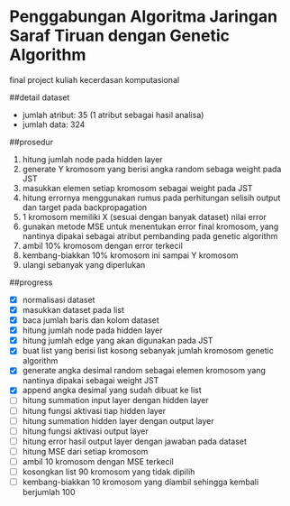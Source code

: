 # Penggabungan Algoritma Jaringan Saraf Tiruan dengan Genetic Algorithm
final project kuliah kecerdasan komputasional

##detail dataset
- jumlah atribut: 35 (1 atribut sebagai hasil analisa)
- jumlah data: 324

##prosedur
1. hitung jumlah node pada hidden layer
2. generate Y kromosom yang berisi angka random sebaga weight pada JST
3. masukkan elemen setiap kromosom sebagai weight pada JST
4. hitung errornya menggunakan rumus pada perhitungan selisih output dan target pada backpropagation
5. 1 kromosom memiliki X (sesuai dengan banyak dataset) nilai error
5. gunakan metode MSE untuk menentukan error final kromosom, yang nantinya dipakai sebagai atribut pembanding pada genetic algorithm
6. ambil 10% kromosom dengan error terkecil
7. kembang-biakkan 10% kromosom ini sampai Y kromosom
8. ulangi sebanyak yang diperlukan

##progress
- [x] normalisasi dataset
- [x] masukkan dataset pada list
- [x] baca jumlah baris dan kolom dataset
- [x] hitung jumlah node pada hidden layer
- [x] hitung jumlah edge yang akan digunakan pada JST
- [x] buat list yang berisi list kosong sebanyak jumlah kromosom genetic algorithm
- [x] generate angka desimal random sebagai elemen kromosom yang nantinya dipakai sebagai weight JST
- [x] append angka desimal yang sudah dibuat ke list
- [ ] hitung summation input layer dengan hidden layer
- [ ] hitung fungsi aktivasi tiap hidden layer
- [ ] hitung summation hidden layer dengan output layer
- [ ] hitung fungsi aktivasi output layer
- [ ] hitung error hasil output layer dengan jawaban pada dataset
- [ ] hitung MSE dari setiap kromosom
- [ ] ambil 10 kromosom dengan MSE terkecil
- [ ] kosongkan list 90 kromosom yang tidak dipilih
- [ ] kembang-biakkan 10 kromosom yang diambil sehingga kembali berjumlah 100
